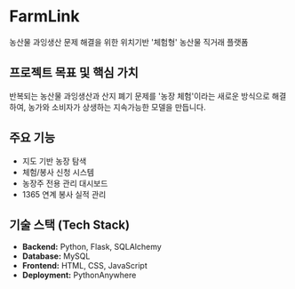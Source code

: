 # FarmLink
농산물 과잉생산 문제 해결을 위한 위치기반 '체험형' 농산물 직거래 플랫폼

## 프로젝트 목표 및 핵심 가치
반복되는 농산물 과잉생산과 산지 폐기 문제를 '농장 체험'이라는 새로운 방식으로 해결하여, 농가와 소비자가 상생하는 지속가능한 모델을 만듭니다.

## 주요 기능
- 지도 기반 농장 탐색
- 체험/봉사 신청 시스템
- 농장주 전용 관리 대시보드
- 1365 연계 봉사 실적 관리

## 기술 스택 (Tech Stack)
- **Backend:** Python, Flask, SQLAlchemy
- **Database:** MySQL
- **Frontend:** HTML, CSS, JavaScript
- **Deployment:** PythonAnywhere